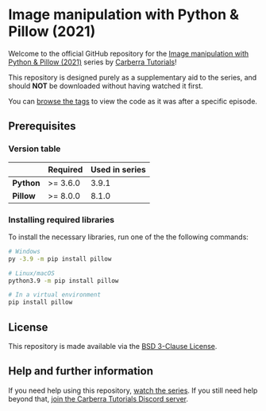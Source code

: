 # Image manipulation with Python & Pillow (2021)

Welcome to the official GitHub repository for the [Image manipulation with Python & Pillow (2021)](https://www.youtube.com/playlist?list=PLYeOw6sTSy6YViQG4Yiqu85t6w9ZFWJrP) series by [Carberra Tutorials](https://youtube.carberra.xyz)!

This repository is designed purely as a supplementary aid to the series, and should **NOT** be downloaded without having watched it first.

You can [browse the tags](https://github.com/Carberra/pillow-tutorial/releases) to view the code as it was after a specific episode.

## Prerequisites

### Version table

|            | Required | Used in series |
| ---------- | -------- | -------------- |
| **Python** | >= 3.6.0 | 3.9.1          |
| **Pillow** | >= 8.0.0 | 8.1.0          |

### Installing required libraries

To install the necessary libraries, run one of the the following commands:

```bash
# Windows
py -3.9 -m pip install pillow

# Linux/macOS
python3.9 -m pip install pillow

# In a virtual environment
pip install pillow
```

## License

This repository is made available via the [BSD 3-Clause License](https://github.com/Carberra/pillow-tutorial/blob/main/LICENSE).

## Help and further information

If you need help using this repository, [watch the series](https://www.youtube.com/playlist?list=PLYeOw6sTSy6YViQG4Yiqu85t6w9ZFWJrP). If you still need help beyond that, [join the Carberra Tutorials Discord server](https://discord.carberra.xyz).
